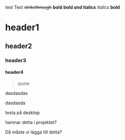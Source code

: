 test
Test
~~strikethrough~~
**bold**
**bold _and_ italics**
*italics*
__bold__
# header1
## header2
### header3
#### header4
> quote

dasdasdas

dasdasda

testa på desktop

hamnar detta i projektet?

Då måste vi lägga till detta?
